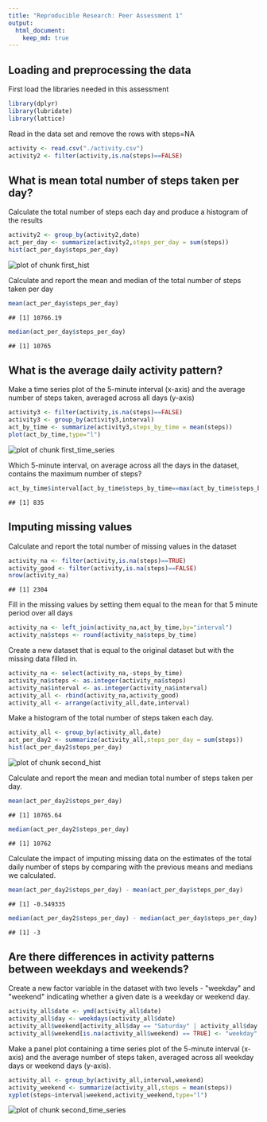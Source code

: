```yaml
---
title: "Reproducible Research: Peer Assessment 1"
output: 
  html_document:
    keep_md: true
---
```



## Loading and preprocessing the data
First load the libraries needed in this assessment


```r
library(dplyr)
library(lubridate)
library(lattice)
```

Read in the data set and remove the rows with steps=NA


```r
activity <- read.csv("./activity.csv")
activity2 <- filter(activity,is.na(steps)==FALSE)
```



## What is mean total number of steps taken per day?

Calculate the total number of steps each day and produce a histogram
of the results


```r
activity2 <- group_by(activity2,date)
act_per_day <- summarize(activity2,steps_per_day = sum(steps))
hist(act_per_day$steps_per_day)
```

![plot of chunk first_hist](figure/first_hist-1.png) 

Calculate and report the mean and median of the total number of steps taken per day


```r
mean(act_per_day$steps_per_day)
```

```
## [1] 10766.19
```

```r
median(act_per_day$steps_per_day)
```

```
## [1] 10765
```


## What is the average daily activity pattern?
Make a time series plot of the 5-minute interval (x-axis) and the average number of steps taken, averaged across all days (y-axis)


```r
activity3 <- filter(activity,is.na(steps)==FALSE)
activity3 <- group_by(activity3,interval)
act_by_time <- summarize(activity3,steps_by_time = mean(steps))
plot(act_by_time,type="l")
```

![plot of chunk first_time_series](figure/first_time_series-1.png) 

Which 5-minute interval, on average across all the days in the dataset, contains the maximum number of steps?



```r
act_by_time$interval[act_by_time$steps_by_time==max(act_by_time$steps_by_time)]
```

```
## [1] 835
```



## Imputing missing values

Calculate and report the total number of missing values in the dataset 


```r
activity_na <- filter(activity,is.na(steps)==TRUE)
activity_good <- filter(activity,is.na(steps)==FALSE)
nrow(activity_na)
```

```
## [1] 2304
```

Fill in the missing values by setting them equal to the mean for that 5 minute period over all days


```r
activity_na <- left_join(activity_na,act_by_time,by="interval")
activity_na$steps <- round(activity_na$steps_by_time)
```

Create a new dataset that is equal to the original dataset but with the missing data filled in.



```r
activity_na <- select(activity_na,-steps_by_time)
activity_na$steps <- as.integer(activity_na$steps)
activity_na$interval <- as.integer(activity_na$interval)
activity_all <- rbind(activity_na,activity_good)
activity_all <- arrange(activity_all,date,interval)
```

Make a histogram of the total number of steps taken each day.


```r
activity_all <- group_by(activity_all,date)
act_per_day2 <- summarize(activity_all,steps_per_day = sum(steps))
hist(act_per_day2$steps_per_day)
```

![plot of chunk second_hist](figure/second_hist-1.png) 

Calculate and report the mean and median total number of steps taken per day.


```r
mean(act_per_day2$steps_per_day)
```

```
## [1] 10765.64
```

```r
median(act_per_day2$steps_per_day)
```

```
## [1] 10762
```

Calculate the impact of imputing missing data on the estimates of the total daily number of steps by comparing with the previous means and medians we calculated.


```r
mean(act_per_day2$steps_per_day) - mean(act_per_day$steps_per_day)
```

```
## [1] -0.549335
```

```r
median(act_per_day2$steps_per_day) - median(act_per_day$steps_per_day)
```

```
## [1] -3
```

## Are there differences in activity patterns between weekdays and weekends?

Create a new factor variable in the dataset with two levels - "weekday" and "weekend" indicating whether a given date is a weekday or weekend day.



```r
activity_all$date <- ymd(activity_all$date)
activity_all$day <- weekdays(activity_all$date)
activity_all$weekend[activity_all$day == "Saturday" | activity_all$day == "Sunday"] = "weekend"
activity_all$weekend[is.na(activity_all$weekend) == TRUE] <- "weekday"
```

Make a panel plot containing a time series plot of the 5-minute interval (x-axis) and the average number of steps taken, averaged across all weekday days or weekend days (y-axis). 


```r
activity_all <- group_by(activity_all,interval,weekend)
activity_weekend <- summarize(activity_all,steps = mean(steps))
xyplot(steps~interval|weekend,activity_weekend,type="l")
```

![plot of chunk second_time_series](figure/second_time_series-1.png) 

